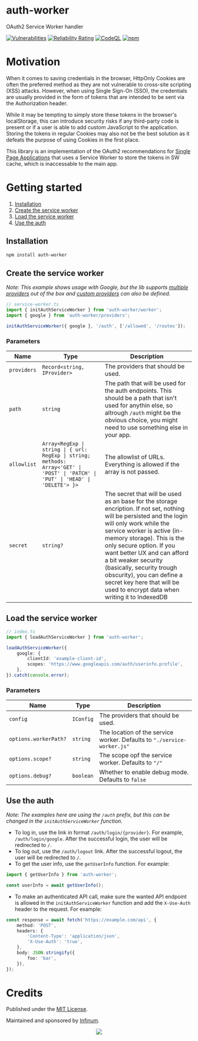 # auth-worker

OAuth2 Service Worker handler

[![Vulnerabilities](https://sonarcloud.io/api/project_badges/measure?project=infinum_auth-worker&metric=vulnerabilities)](https://sonarcloud.io/summary/new_code?id=infinum_auth-worker)
[![Reliability Rating](https://sonarcloud.io/api/project_badges/measure?project=infinum_auth-worker&metric=reliability_rating)](https://sonarcloud.io/summary/new_code?id=infinum_auth-worker)
[![CodeQL](https://github.com/infinum/auth-worker/actions/workflows/github-code-scanning/codeql/badge.svg)](https://github.com/infinum/auth-worker/actions/workflows/github-code-scanning/codeql)
[![npm](https://img.shields.io/npm/v/auth-worker?color=limegreen)](https://www.npmjs.com/package/auth-worker)

# Motivation

When it comes to saving credentials in the browser, HttpOnly Cookies are often the preferred method as they are not vulnerable to cross-site scripting (XSS) attacks. However, when using Single Sign-On (SSO), the credentials are usually provided in the form of tokens that are intended to be sent via the Authorization header.

While it may be tempting to simply store these tokens in the browser's localStorage, this can introduce security risks if any third-party code is present or if a user is able to add custom JavaScript to the application. Storing the tokens in regular Cookies may also not be the best solution as it defeats the purpose of using Cookies in the first place.

This library is an implementation of the OAuth2 recommendations for [Single Page Applications](https://datatracker.ietf.org/doc/html/draft-ietf-oauth-browser-based-apps#section-6.4) that uses a Service Worker to store the tokens in SW cache, which is inaccessable to the main app.

# Getting started

1. [Installation](#installation)
2. [Create the service worker](#create-the-service-worker)
3. [Load the service worker](#load-the-service-worker)
4. [Use the auth](#use-the-auth)

## Installation

```bash
npm install auth-worker
```

## Create the service worker

_Note: This example shows usage with Google, but the lib supports [multiple providers](docs/providers.md) out of the box and [custom providers](docs/providers.md) can also be defined._

```ts
// service-worker.ts
import { initAuthServiceWorker } from 'auth-worker/worker';
import { google } from 'auth-worker/providers';

initAuthServiceWorker({ google }, '/auth', ['/allowed', '/routes']);
```

### Parameters

| Name        | Type                                                                                                                              | Description                                                                                                                                                                                                                                                                                                                                                                                                                       |
| ----------- | --------------------------------------------------------------------------------------------------------------------------------- | --------------------------------------------------------------------------------------------------------------------------------------------------------------------------------------------------------------------------------------------------------------------------------------------------------------------------------------------------------------------------------------------------------------------------------- |
| `providers` | `Record<string, IProvider>`                                                                                                       | The providers that should be used.                                                                                                                                                                                                                                                                                                                                                                                                |
| `path`      | `string`                                                                                                                          | The path that will be used for the auth endpoints. This should be a path that isn't used for anythin else, so altrough `/auth` might be the obvious choice, you might need to use something else in your app.                                                                                                                                                                                                                     |
| `allowlist` | `Array<RegExp \| string \| { url: RegExp \| string; methods: Array<'GET' \| 'POST' \| 'PATCH' \| 'PUT' \| 'HEAD' \| 'DELETE'> }>` | The allowlist of URLs. Everything is allowed if the array is not passed.                                                                                                                                                                                                                                                                                                                                                          |
| `secret`    | `string?`                                                                                                                         | The secret that will be used as an base for the storage encription. If not set, nothing will be persisted and the login will only work while the service worker is active (in-memory storage). This is the only secure option. If you want better UX and can afford a bit weaker security (basically, security trough obscurity), you can define a secret key here that will be used to encrypt data when writing it to IndexedDB |

## Load the service worker

```ts
// index.ts
import { loadAuthServiceWorker } from 'auth-worker';

loadAuthServiceWorker({
	google: {
		clientId: 'example-client-id',
		scopes: 'https://www.googleapis.com/auth/userinfo.profile',
	},
}).catch(console.error);
```

### Parameters

| Name                  | Type      | Description                                                             |
| --------------------- | --------- | ----------------------------------------------------------------------- |
| `config`              | `IConfig` | The providers that should be used.                                      |
| `options.workerPath?` | `string`  | The location of the service worker. Defaults to `"./service-worker.js"` |
| `options.scope?`      | `string`  | The scope opf the service worker. Defaults to `"/"`                     |
| `options.debug?`      | `boolean` | Whether to enable debug mode. Defaults to `false`                       |

## Use the auth

_Note: The examples here are using the `/auth` prefix, but this can be changed in the `initAuthServiceWorker` function._

- To log in, use the link in format `/auth/login/{provider}`. For example, `/auth/login/google`. After the successful login, the user will be redirected to `/`.
- To log out, use the `/auth/logout` link. After the successful logout, the user will be redirected to `/`.
- To get the user info, use the `getUserInfo` function. For example:

```ts
import { getUserInfo } from 'auth-worker';

const userInfo = await getUserInfo();
```

- To make an authenticated API call, make sure the wanted API endpoint is allowed in the `initAuthServiceWorker` function and add the `X-Use-Auth` header to the request. For example:

```ts
const response = await fetch('https://example.com/api', {
	method: 'POST',
	headers: {
		'Content-Type': 'application/json',
		'X-Use-Auth': 'true',
	},
	body: JSON.stringify({
		foo: 'bar',
	}),
});
```

# Credits

Published under the [MIT License](LICENSE).

Maintained and sponsored by
[Infinum](https://www.infinum.com).

<p align="center">
  <a href='https://infinum.com'>
    <picture>
        <source srcset="https://assets.infinum.com/brand/logo/static/white.svg" media="(prefers-color-scheme: dark)">
        <img src="https://assets.infinum.com/brand/logo/static/default.svg">
    </picture>
  </a>
</p>
